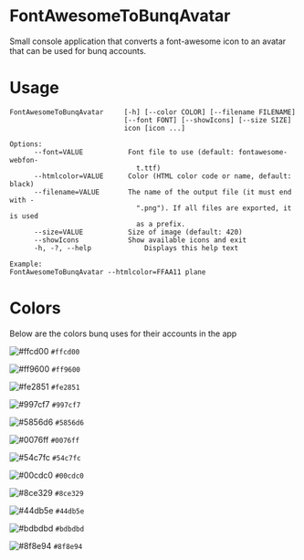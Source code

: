 # FontAwesomeToBunqAvatar
Small console application that converts a font-awesome icon to an avatar that can be used for bunq accounts.

# Usage
```
FontAwesomeToBunqAvatar     [-h] [--color COLOR] [--filename FILENAME]
                            [--font FONT] [--showIcons] [--size SIZE]
                            icon [icon ...]

Options:
      --font=VALUE           Font file to use (default: fontawesome-webfon-
                               t.ttf)
      --htmlcolor=VALUE      Color (HTML color code or name, default: black)
      --filename=VALUE       The name of the output file (it must end with -
                               ".png"). If all files are exported, it is used
                               as a prefix.
      --size=VALUE           Size of image (default: 420)
      --showIcons            Show available icons and exit
      -h, -?, --help             Displays this help text

Example:
FontAwesomeToBunqAvatar --htmlcolor=FFAA11 plane
```
# Colors
Below are the colors bunq uses for their accounts in the app

 ![#ffcd00](https://placehold.it/15/ffcd00/000000?text=+) `#ffcd00`
 
 ![#ff9600](https://placehold.it/15/ff9600/000000?text=+) `#ff9600`
 
 ![#fe2851](https://placehold.it/15/fe2851/000000?text=+) `#fe2851`
 
 ![#997cf7](https://placehold.it/15/997cf7/000000?text=+) `#997cf7`
 
 ![#5856d6](https://placehold.it/15/5856d6/000000?text=+) `#5856d6`
 
 ![#0076ff](https://placehold.it/15/0076ff/000000?text=+) `#0076ff`
 
 ![#54c7fc](https://placehold.it/15/54c7fc/000000?text=+) `#54c7fc`
 
 ![#00cdc0](https://placehold.it/15/00cdc0/000000?text=+) `#00cdc0`
 
 ![#8ce329](https://placehold.it/15/8ce329/000000?text=+) `#8ce329`
 
 ![#44db5e](https://placehold.it/15/44db5e/000000?text=+) `#44db5e`
 
 ![#bdbdbd](https://placehold.it/15/bdbdbd/000000?text=+) `#bdbdbd`
 
 ![#8f8e94](https://placehold.it/15/8f8e94/000000?text=+) `#8f8e94`
